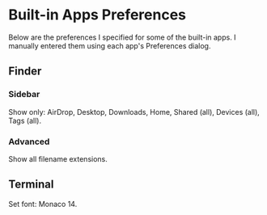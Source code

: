 Built-in Apps Preferences
=========================

Below are the preferences I specified for some of the built-in apps. 
I manually entered them using each app's Preferences dialog.

Finder
------

### Sidebar
Show only: AirDrop, Desktop, Downloads, Home, Shared (all), Devices (all), 
Tags (all).

### Advanced
Show all filename extensions.


Terminal
--------
Set font: Monaco 14.
